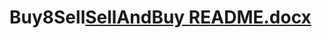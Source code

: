 # Buy8Sell[SellAndBuy README.docx](https://github.com/lozevBogdan/Buy8Sell/files/9275379/SellAndBuy.README.docx)
